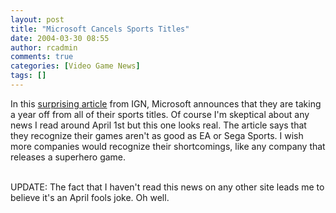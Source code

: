 ```yaml
---
layout: post
title: "Microsoft Cancels Sports Titles"
date: 2004-03-30 08:55
author: rcadmin
comments: true
categories: [Video Game News]
tags: []
---
```

In this <a href=http://sports.ign.com/articles/502/502713p1.html>surprising article</a> from IGN, Microsoft announces that they are taking a year off from all of their sports titles. Of course I'm skeptical about any news I read around April 1st but this one looks real. The article says that they recognize their games aren't as good as EA or Sega Sports. I wish more companies would recognize their shortcomings, like any company that releases a superhero game.
<br />

<br />
UPDATE: The fact that I haven't read this news on any other site leads me to believe it's an April fools joke. Oh well.
